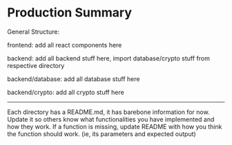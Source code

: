 # Production Summary


General Structure:

frontend: add all react components here

backend: add all backend stuff here, import database/crypto stuff from respective directory

backend/database: add all database stuff here

backend/crypto: add all crypto stuff here


---
Each directory has a README.md, it has barebone information for now. Update it so others know what functionalities you have implemented and how they work. If a function is missing, update README with how you think the function should work. (ie, its parameters and expected output)
